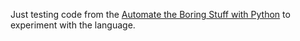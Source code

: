 Just testing code from the [Automate the Boring Stuff with Python](https://automatetheboringstuff.com) to experiment with the language.
